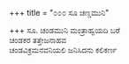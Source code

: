 +++
title = "೦೦೦ ಸೂ ಚಣ್ಡಮುನಿ"

+++
ಸೂ. ಚಂಡಮುನಿ ಮಂತ್ರಾಹ್ವಯದಿ ಬರೆ  
ಚಂಡಕರ ತತ್ತೇಜನಾಹವ  
ಚಂಡವಿಕ್ರಮನವನಿಯಲಿ ಜನಿಸಿದನು ಕಲಿಕರ್ಣ